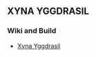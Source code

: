 ## XYNA YGGDRASIL



### Wiki and Build
* [Xyna Yggdrasil](https://github.com/Xyna-GmbH/xyna-yggdrasil/wiki)
